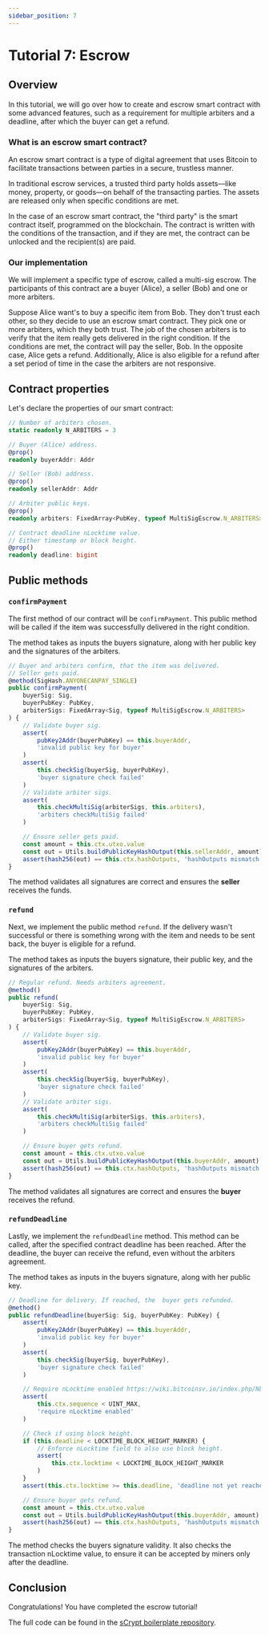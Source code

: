 ```yaml
---
sidebar_position: 7
---
```


# Tutorial 7: Escrow

## Overview

In this tutorial, we will go over how to create and escrow smart contract with some advanced features, such as a requirement for multiple arbiters and a deadline, after which the buyer can get a refund.

### What is an escrow smart contract?

An escrow smart contract is a type of digital agreement that uses Bitcoin to facilitate transactions between parties in a secure, trustless manner.

In traditional escrow services, a trusted third party holds assets—like money, property, or goods—on behalf of the transacting parties. The assets are released only when specific conditions are met.

In the case of an escrow smart contract, the "third party" is the smart contract itself, programmed on the blockchain. The contract is written with the conditions of the transaction, and if they are met, the contract can be unlocked and the recipient(s) are paid.

### Our implementation

We will implement a specific type of escrow, called a multi-sig escrow. The participants of this contract are a buyer (Alice), a seller (Bob) and one or more arbiters.

Suppose Alice want's to buy a specific item from Bob. They don't trust each other, so they decide to use an escrow smart contract. They pick one or more arbiters, which they both trust. The job of the chosen arbiters is to verify that the item really gets delivered in the right condition. If the conditions are met, the contract will pay the seller, Bob. In the opposite case, Alice gets a refund. Additionally, Alice is also eligible for a refund after a set period of time in the case the arbiters are not responsive.

## Contract properties

Let's declare the properties of our smart contract:

```ts
// Number of arbiters chosen.
static readonly N_ARBITERS = 3

// Buyer (Alice) address.
@prop()
readonly buyerAddr: Addr

// Seller (Bob) address.
@prop()
readonly sellerAddr: Addr

// Arbiter public keys.
@prop()
readonly arbiters: FixedArray<PubKey, typeof MultiSigEscrow.N_ARBITERS>

// Contract deadline nLocktime value.
// Either timestamp or block height.
@prop()
readonly deadline: bigint
```

## Public methods

### `confirmPayment`

The first method of our contract will be `confirmPayment`. This public method will be called if the item was successfully delivered in the right condition.

The method takes as inputs the buyers signature, along with her public key and the signatures of the arbiters.

```ts
// Buyer and arbiters confirm, that the item was delivered.
// Seller gets paid.
@method(SigHash.ANYONECANPAY_SINGLE)
public confirmPayment(
    buyerSig: Sig,
    buyerPubKey: PubKey,
    arbiterSigs: FixedArray<Sig, typeof MultiSigEscrow.N_ARBITERS>
) {
    // Validate buyer sig.
    assert(
        pubKey2Addr(buyerPubKey) == this.buyerAddr,
        'invalid public key for buyer'
    )
    assert(
        this.checkSig(buyerSig, buyerPubKey),
        'buyer signature check failed'
    )
    // Validate arbiter sigs.
    assert(
        this.checkMultiSig(arbiterSigs, this.arbiters),
        'arbiters checkMultiSig failed'
    )

    // Ensure seller gets paid.
    const amount = this.ctx.utxo.value
    const out = Utils.buildPublicKeyHashOutput(this.sellerAddr, amount)
    assert(hash256(out) == this.ctx.hashOutputs, 'hashOutputs mismatch')
}
```

The method validates all signatures are correct and ensures the **seller** receives the funds.

### `refund`

Next, we implement the public method `refund`. If the delivery wasn't successful or there is something wrong with the item and needs to be sent back, the buyer is eligible for a refund.

The method takes as inputs the buyers signature, their public key, and the signatures of the arbiters.

```ts
// Regular refund. Needs arbiters agreement.
@method()
public refund(
    buyerSig: Sig,
    buyerPubKey: PubKey,
    arbiterSigs: FixedArray<Sig, typeof MultiSigEscrow.N_ARBITERS>
) {
    // Validate buyer sig.
    assert(
        pubKey2Addr(buyerPubKey) == this.buyerAddr,
        'invalid public key for buyer'
    )
    assert(
        this.checkSig(buyerSig, buyerPubKey),
        'buyer signature check failed'
    )
    // Validate arbiter sigs.
    assert(
        this.checkMultiSig(arbiterSigs, this.arbiters),
        'arbiters checkMultiSig failed'
    )

    // Ensure buyer gets refund.
    const amount = this.ctx.utxo.value
    const out = Utils.buildPublicKeyHashOutput(this.buyerAddr, amount)
    assert(hash256(out) == this.ctx.hashOutputs, 'hashOutputs mismatch')
}
```

The method validates all signatures are correct and ensures the **buyer** receives the refund.

### `refundDeadline`

Lastly, we implement the `refundDeadline` method. This method can be called, after the specified contract deadline has been reached. After the deadline, the buyer can receive the refund, even without the arbiters agreement.

The method takes as inputs in the buyers signature, along with her public key.

```ts
// Deadline for delivery. If reached, the  buyer gets refunded.
@method()
public refundDeadline(buyerSig: Sig, buyerPubKey: PubKey) {
    assert(
        pubKey2Addr(buyerPubKey) == this.buyerAddr,
        'invalid public key for buyer'
    )
    assert(
        this.checkSig(buyerSig, buyerPubKey),
        'buyer signature check failed'
    )

    // Require nLocktime enabled https://wiki.bitcoinsv.io/index.php/NLocktime_and_nSequence
    assert(
        this.ctx.sequence < UINT_MAX,
        'require nLocktime enabled'
    )

    // Check if using block height.
    if (this.deadline < LOCKTIME_BLOCK_HEIGHT_MARKER) {
        // Enforce nLocktime field to also use block height.
        assert(
            this.ctx.locktime < LOCKTIME_BLOCK_HEIGHT_MARKER
        )
    }
    assert(this.ctx.locktime >= this.deadline, 'deadline not yet reached')

    // Ensure buyer gets refund.
    const amount = this.ctx.utxo.value
    const out = Utils.buildPublicKeyHashOutput(this.buyerAddr, amount)
    assert(hash256(out) == this.ctx.hashOutputs, 'hashOutputs mismatch')
}
```

The method checks the buyers signature validity. It also checks the transaction nLocktime value, to ensure it can be accepted by miners only after the deadline.

## Conclusion

Congratulations! You have completed the escrow tutorial!

The full code can be found in the [sCrypt boilerplate repository](https://github.com/sCrypt-Inc/boilerplate/blob/master/src/contracts/multisigEscrow.ts).
